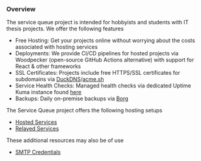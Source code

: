 ### Overview
The service queue project is intended for hobbyists and students with IT thesis projects. We offer the following features
- Free Hosting: Get your projects online without worrying about the costs associated with hosting services  
- Deployments: We provide CI/CD pipelines for hosted projects via Woodpecker (open-source GitHub Actions alternative) with support for React & other frameworks  
- SSL Certificates: Projects include free HTTPS/SSL certificates for subdomains via [DuckDNS](https://www.duckdns.org/)/[acme.sh](http://acme.sh)  
- Service Health Checks: Managed health checks via dedicated Uptime Kuma instance found [here](https://stats.06222001.xyz/status/all)
- Backups: Daily on-premise backups via [Borg](https://www.borgbackup.org/)

The Service Queue project offers the following hosting setups
- [Hosted Services](Hosted%20Services.md)
- [Relayed Services](Relayed%20Services.md)

These additional resources may also be of use
- [SMTP Credentials](SMTP%20Credentials.md)